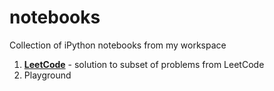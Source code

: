 # notebooks
Collection of iPython notebooks from my workspace
1. **[LeetCode](./LeetCode)** - solution to subset of problems from LeetCode
2. Playground
